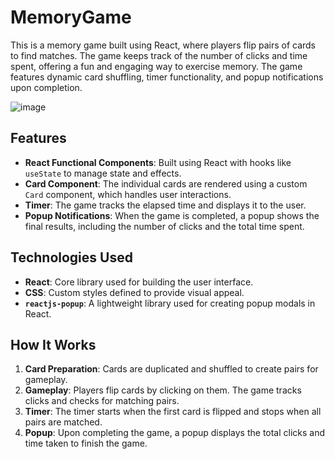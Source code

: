 # MemoryGame

This is a memory game built using React, where players flip pairs of cards to find matches. The game keeps track of the number of clicks and time spent, offering a fun and engaging way to exercise memory. The game features dynamic card shuffling, timer functionality, and popup notifications upon completion.

![image](https://github.com/user-attachments/assets/7e8eb1db-bfeb-4292-b109-0b7b69b79f73)


## Features
- **React Functional Components**: Built using React with hooks like `useState` to manage state and effects.
- **Card Component**: The individual cards are rendered using a custom `Card` component, which handles user interactions.
- **Timer**: The game tracks the elapsed time and displays it to the user.
- **Popup Notifications**: When the game is completed, a popup shows the final results, including the number of clicks and the total time spent.

## Technologies Used
- **React**: Core library used for building the user interface.
- **CSS**: Custom styles defined to provide visual appeal.
- **`reactjs-popup`**: A lightweight library used for creating popup modals in React.

## How It Works
1. **Card Preparation**: Cards are duplicated and shuffled to create pairs for gameplay.
2. **Gameplay**: Players flip cards by clicking on them. The game tracks clicks and checks for matching pairs.
3. **Timer**: The timer starts when the first card is flipped and stops when all pairs are matched.
4. **Popup**: Upon completing the game, a popup displays the total clicks and time taken to finish the game.
